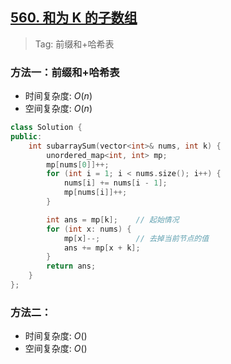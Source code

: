 ## [560. 和为 K 的子数组](https://leetcode.cn/problems/subarray-sum-equals-k/description/)

> Tag: 前缀和+哈希表

### 方法一：前缀和+哈希表
* 时间复杂度: ${O(n)}$
* 空间复杂度: ${O(n)}$
```cpp
class Solution {
public:
    int subarraySum(vector<int>& nums, int k) {
        unordered_map<int, int> mp;
        mp[nums[0]]++;
        for (int i = 1; i < nums.size(); i++) {
            nums[i] += nums[i - 1];
            mp[nums[i]]++;
        }

        int ans = mp[k];    // 起始情况
        for (int x: nums) {
            mp[x]--;        // 去掉当前节点的值
            ans += mp[x + k];
        }
        return ans;
    }
};
```

### 方法二：
* 时间复杂度: ${O()}$
* 空间复杂度: ${O()}$
```cpp

```